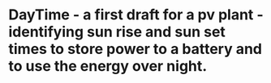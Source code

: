 # DayTime - a first draft for a pv plant - identifying sun rise and sun set times to store power to a battery and to use the energy over night.
